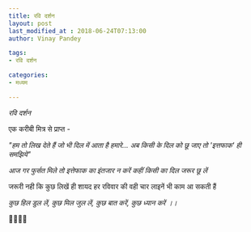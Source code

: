 ```yaml
---
title: रवि दर्शन
layout: post
last_modified_at : 2018-06-24T07:13:00
author: Vinay Pandey

tags:
- रवि दर्शन

categories:
- मध्यम

---
```


*रवि दर्शन*

एक करीबी मित्र से प्राप्त -

_"हम तो लिख देते हैं जो भी दिल में आता है हमारे..._
_अब किसी के दिल को छू जाए तो 'इत्तफाक' ही समझिये"_

*आज गर फुर्सत मिले तो*
*इत्तेफाक का इंतजार न करें*
*कहीं किसी का दिल जरूर छू लें*

जरूरी नही कि कुछ लिखें ही
शायद 
हर रविवार की वही चार लाइनें भी काम आ सकती हैं

*कुछ हिल डुल लें,*
*कुछ मिल जुल लें,*
*कुछ बात करें,*
*कुछ ध्यान करें ।।*


🙏🌷🌷🙏
